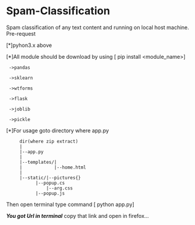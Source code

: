 # Spam-Classification
Spam classification  of any text content and running on local host machine. 
Pre-request

[*]pyhon3.x above

[*]All module should be download by using [ pip install <module_name>]
  
	 ->pandas 
  
	 ->sklearn
  
	 ->wtforms
  
	 ->flask
  
	 ->joblib
  
	 ->pickle
 
 [*]For usage goto directory where  app.py
 
		 dir(where zip extract)
		 |
		 |--app.py
		 |
		 |--templates/|
		 |            |--home.html
		 |               
		 |--static/|--pictures{}
			   |--popup.cs
	      		   |--arg.css
	 		   |--popup.js
 
 Then open terminal type command [ python app.py]
 
 ***You got Url in terminal*** copy that link and open in firefox...
